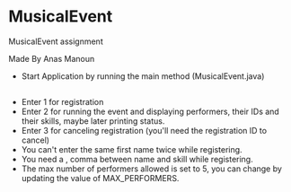 # MusicalEvent
MusicalEvent assignment 

Made By Anas Manoun

* Start Application by running the main method (MusicalEvent.java)
##
* Enter 1 for registration
* Enter 2 for running the event and displaying performers, their IDs and their skills, maybe later printing status.
* Enter 3 for canceling registration (you'll need the registration ID to cancel)
* You can't enter the same first name twice while registering.
* You need a , comma between name and skill while registering.
* The max number of performers allowed is set to 5, you can change by updating the value of MAX_PERFORMERS.
##


